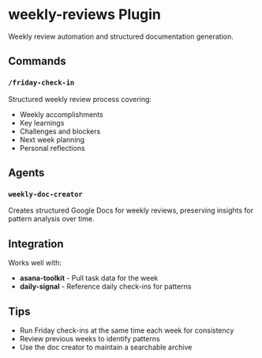 # weekly-reviews Plugin

Weekly review automation and structured documentation generation.

## Commands

### `/friday-check-in`
Structured weekly review process covering:
- Weekly accomplishments
- Key learnings
- Challenges and blockers
- Next week planning
- Personal reflections

## Agents

### `weekly-doc-creator`
Creates structured Google Docs for weekly reviews, preserving insights for pattern analysis over time.

## Integration

Works well with:
- **asana-toolkit** - Pull task data for the week
- **daily-signal** - Reference daily check-ins for patterns

## Tips

- Run Friday check-ins at the same time each week for consistency
- Review previous weeks to identify patterns
- Use the doc creator to maintain a searchable archive
